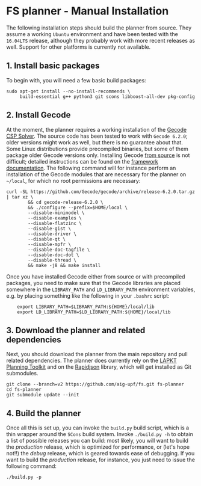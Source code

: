 
FS planner - Manual Installation
=================================

The following installation steps should build the planner from source. They assume a working
`Ubuntu` environment and have been tested with the `16.04LTS` release, although they probably work with 
more recent releases as well. Support for other platforms is currently not available.


## 1. Install basic packages

To begin with, you will need a few basic build packages:

```
sudo apt-get install --no-install-recommends \
     build-essential g++ python3 git scons libboost-all-dev pkg-config
```


## 2. Install Gecode

At the moment, the planner requires a working installation of the [Gecode CSP Solver](http://www.gecode.org/).
The source code has been tested to work with `Gecode 6.2.0`; older versions might work as well, but there is no
guarantee about that. Some Linux distributions provide precompiled binaries, but some of them package older Gecode versions only.
Installing Gecode [from source](https://github.com/Gecode/gecode/archive/release-6.2.0.tar.gz) is not difficult;
detailed instructions can be found on the [framework documentation](http://www.gecode.org/doc-latest/MPG.pdf).
The following command will for instance perform an installation of the Gecode modules that are necessary for the planner
on `~/local`, for which no root permissions are necessary:

```
curl -SL https://github.com/Gecode/gecode/archive/release-6.2.0.tar.gz | tar xz \
        && cd gecode-release-6.2.0 \
        && ./configure --prefix=$HOME/local \
        --disable-minimodel \
        --disable-examples \
    	--disable-flatzinc \
    	--disable-gist \
    	--disable-driver \
    	--disable-qt \
    	--disable-mpfr \
    	--disable-doc-tagfile \
    	--disable-doc-dot \
    	--disable-thread \
    	&& make -j8 && make install
```


Once you have installed Gecode either from source or with precompiled packages, you need to make sure that the Gecode
libraries are placed somewhere in the `LIBRARY_PATH` and `LD_LIBRARY_PATH` environment variables, e.g. by placing something
like the following in your `.bashrc` script:

```
	export LIBRARY_PATH=$LIBRARY_PATH:${HOME}/local/lib
	export LD_LIBRARY_PATH=$LD_LIBRARY_PATH:${HOME}/local/lib
```

## 3. Download the planner and related dependencies

Next, you should download the planner from the main repository and pull related dependencies.
The planner does currently rely on the [LAPKT Planning Toolkit](http://lapkt.org/) and
on the [Rapidjson](https://github.com/Tencent/rapidjson) library, which will get installed
as Git submodules.

```
git clone --branch=v2 https://github.com/aig-upf/fs.git fs-planner
cd fs-planner
git submodule update --init
```

## 4. Build the planner
Once all this is set up, you can invoke the `build.py` build script, which is a thin wrapper
around the `SCons` build system. Invoke `./build.py -h` to obtain a list of possible
releases you can build: most likely, you will want to build the _production_ release, 
which is optimized for performance, or (let's hope not!!) the _debug_ release, which is geared towards
ease of debugging. If you want to build the _production_ release, for instance, 
you just need to issue the following command:

```shell
./build.py -p
```
